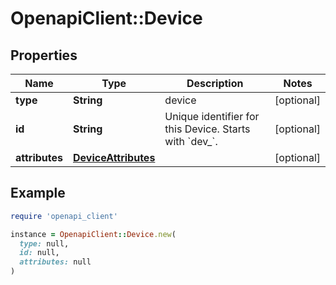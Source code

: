 # OpenapiClient::Device

## Properties

| Name | Type | Description | Notes |
| ---- | ---- | ----------- | ----- |
| **type** | **String** | device | [optional] |
| **id** | **String** | Unique identifier for this Device. Starts with &#x60;dev_&#x60;. | [optional] |
| **attributes** | [**DeviceAttributes**](DeviceAttributes.md) |  | [optional] |

## Example

```ruby
require 'openapi_client'

instance = OpenapiClient::Device.new(
  type: null,
  id: null,
  attributes: null
)
```

